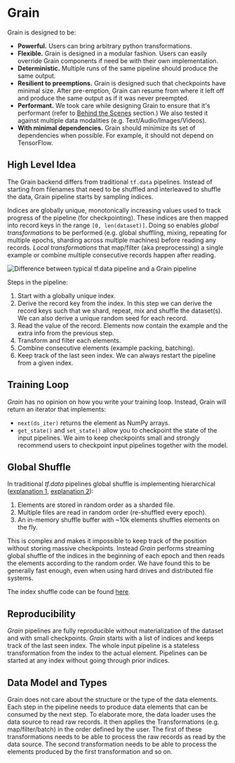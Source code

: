 # Grain



Grain is designed to be:

*   **Powerful.** Users can bring arbitrary python transformations.
*   **Flexible.** Grain is designed in a modular fashion. Users can easily
    override Grain components if need be with their own implementation.
*   **Deterministic.** Multiple runs of the same pipeline should produce the
    same output.
*   **Resilient to preemptions.** Grain is designed such that checkpoints have
    minimal size. After pre-emption, Grain can resume from where it left off
    and produce the same output as if it was never preempted.
*   **Performant.** We took care while designing Grain to ensure that it's
    performant (refer to
    [Behind the Scenes](https://github.com/google/grain/blob/main/docs/behind_the_scenes.md)
    section.) We also tested it against multiple data modalities (e.g.
    Text/Audio/Images/Videos).
*   **With minimal dependencies.** Grain should minimize its set of
    dependencies when possible. For example, it should not depend on TensorFlow.

## High Level Idea

The Grain backend differs from traditional `tf.data` pipelines. Instead of
starting from filenames that need to be shuffled and interleaved to shuffle the
data, Grain pipeline starts by sampling indices.

Indices are globally unique, monotonically increasing values used to track
progress of the pipeline (for checkpointing). These indices are then mapped into
record keys in the range `[0, len(dataset)]`. Doing so enables *global
transformations* to be performed (e.g. global shuffling, mixing, repeating for
multiple epochs, sharding across multiple machines) before reading any records.
*Local transformations* that map/filter (aka preprocessing) a single example or
combine multiple consecutive records happen after reading.

![Difference between typical tf.data pipeline and a Grain pipeline](./images/grain_pipeline.svg)

Steps in the pipeline:

1.  Start with a globally unique index.
2.  Derive the record key from the index. In this step we can derive the record
    keys such that we shard, repeat, mix and shuffle the dataset(s). We can also
    derive a unique random seed for each record.
3.  Read the value of the record. Elements now contain the example and the extra
    info from the previous step.
4.  Transform and filter each elements.
5.  Combine consecutive elements (example packing, batching).
6.  Keep track of the last seen index. We can always restart the pipeline from a
    given index.

## Training Loop

*Grain* has no opinion on how you write your training loop. Instead, Grain
will return an iterator that implements:

*   `next(ds_iter)` returns the element as NumPy arrays.
*   `get_state()` and `set_state()` allow you to checkpoint the state of the
    input pipelines. We aim to keep checkpoints small and strongly recommend
    users to checkpoint input pipelines together with the model.

## Global Shuffle

In traditional *tf.data* pipelines global shuffle is implementing hierarchical
([explanation 1](https://www.moderndescartes.com/essays/shuffle_viz/),
[explanation 2](https://colab.research.google.com/github/christianmerkwirth/colabs/blob/master/Understanding_Randomization_in_TF_Datasets.ipynb)):

1.  Elements are stored in random order as a sharded file.
2.  Multiple files are read in random order (re-shuffled every epoch).
3.  An in-memory shuffle buffer with ~10k elements shuffles elements on the fly.

This is complex and makes it impossible to keep track of the position without
storing massive checkpoints. Instead *Grain* performs streaming global shuffle
of the indices in the beginning of each epoch and then reads the elements
according to the random order. We have found this to be generally fast enough,
even when using hard drives and distributed file systems.

The index shuffle code can be found [here](https://github.com/google/grain/tree/main/grain/_src/python/experimental/index_shuffle).

## Reproducibility

*Grain* pipelines are fully reproducible without materialization of the dataset
and with small checkpoints. *Grain* starts with a list of indices and keeps
track of the last seen index. The whole input pipeline is a stateless
transformation from the index to the actual element. Pipelines can be started at
any index without going through prior indices.

## Data Model and Types

Grain does not care about the structure or the type of the data elements. Each
step in the pipeline needs to produce data elements that can be consumed by the
next step. To elaborate more, the data loader uses the data source to read raw
records. It then applies the Transformations (e.g. map/filter/batch) in the
order defined by the user. The first of these transformations needs to be able
to process the raw records as read by the data source. The second transformation
needs to be able to process the elements produced by the first transformation
and so on.


